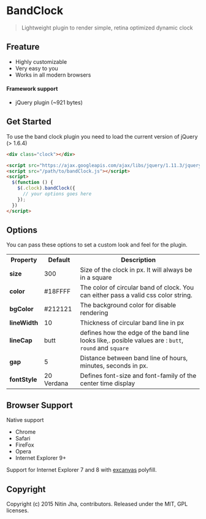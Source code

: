 # BandClock

> Lightweight plugin to render simple, retina optimized dynamic clock

## Freature

* Highly customizable
* Very easy to you
* Works in all modern browsers

#### Framework support

* jQuery plugin (~921 bytes)

## Get Started

To use the band clock plugin you need to load the current version of jQuery (> 1.6.4)

```html
<div class="clock"></div>

<script src="https://ajax.googleapis.com/ajax/libs/jquery/1.11.3/jquery.min.js"></script>
<script src="/path/to/bandClock.js"></script>
<script>
  $(function () {
    $(.clock).bandClock({
      // your options goes here
    });
  })
</script>
```
## Options
You can pass these options to set a custom look and feel for the plugin.
<table>
  <tr>
    <th>Property</th>
    <th>Default</th>
    <th>Description</th>
  </tr>
  <tr>
    <td><strong>size</strong></td>
    <td>300</td>
    <td>Size of the clock in px. It will always be in a square</td>
  </tr>
  <tr>
    <td><strong>color</strong></td>
    <td>#18FFFF</td>
    <td>The color of circular band of clock. You can either pass a valid css color string.</td>
  </tr>
  <tr>
    <td><strong>bgColor</strong></td>
    <td>#212121</td>
    <td>The background color for disable rendering</td>
  </tr>
  <tr>
    <td><strong>lineWidth</strong></td>
    <td>10</td>
    <td>Thickness of circular band line in px</td>
  </tr>
  <tr>
    <td><strong>lineCap</strong></td>
    <td>butt</td>
    <td>defines how the edge of the band line looks like,. posible values are : <code>butt</code>, <code>round</code> and <code>square</code> </td>
  </tr>
  <tr>
    <td><strong>gap</strong></td>
    <td>5</td>
    <td>Distance between band line of hours, minutes, seconds in px.</td>
  </tr>
  <tr>
    <td><strong>fontStyle</strong></td>
    <td>20 Verdana</td>
    <td>Defines font-size and font-family of the center time display</td>
  </tr>
</table>

## Browser Support
Native support

* Chrome
* Safari
* FireFox
* Opera
* Internet Explorer 9+

Support for Internet Explorer 7 and 8 with [excanvas](https://code.google.com/p/explorercanvas/wiki/Instructions) polyfill.

## Copyright
Copyright (c) 2015 Nitin Jha, contributors. Released under the MIT, GPL licenses.
